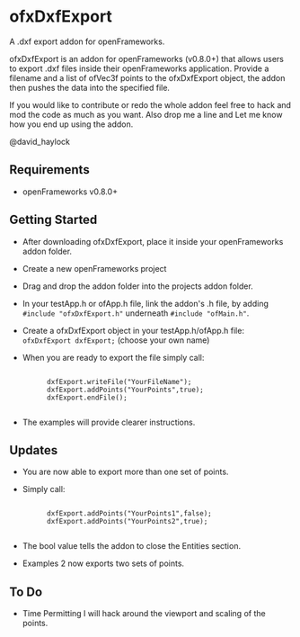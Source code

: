 ofxDxfExport
============

A .dxf export addon for openFrameworks.

ofxDxfExport is an addon for openFrameworks (v0.8.0+) that allows users to export .dxf files inside their openFrameworks application. Provide a filename and a list of ofVec3f points to the ofxDxfExport object, the addon then pushes the data into the specified file. 

If you would like to contribute or redo the whole addon feel free to hack and mod the code as much as you want.
Also drop me a line and Let me know how you end up using the addon.

@david_haylock

## Requirements
- openFrameworks v0.8.0+

## Getting Started

- After downloading ofxDxfExport, place it inside your openFrameworks addon folder.

- Create a new openFrameworks project

- Drag and drop the addon folder into the projects addon folder.

- In your testApp.h or ofApp.h file, link the addon's .h file, by adding  ```#include "ofxDxfExport.h"``` underneath ```#include "ofMain.h"```.

- Create a ofxDxfExport object in your testApp.h/ofApp.h file:
```ofxDxfExport dxfExport;``` (choose your own name)

- When you are ready to export the file simply call:
 
	<code>	 
		dxfExport.writeFile("YourFileName");
		dxfExport.addPoints("YourPoints",true);
		dxfExport.endFile();
	</code>

- The examples will provide clearer instructions.

## Updates

- You are now able to export more than one set of points.
- Simply call:
	
	<code>
		dxfExport.addPoints("YourPoints1",false);
		dxfExport.addPoints("YourPoints2",true);
	</code>
	
- The bool value tells the addon to close the Entities section.

- Examples 2 now exports two sets of points.

## To Do

- Time Permitting I will hack around the viewport and scaling of the points.